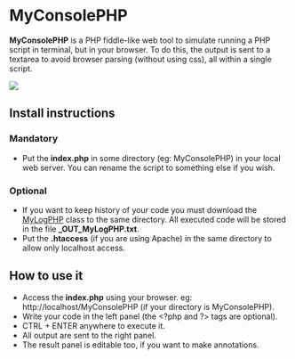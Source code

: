 # MyConsolePHP
**MyConsolePHP** is a PHP fiddle-like web tool to simulate running a PHP script in terminal, but in your browser. To do this, the output is sent to a textarea to avoid browser parsing (without using css), all within a single script.

![](http://i.imgur.com/Ffw0WIo.png)

## Install instructions
### Mandatory
  - Put the **index.php** in some directory (eg: MyConsolePHP) in your local web server. You can rename the script to something else if you wish.

### Optional
  - If you want to keep history of your code you must download the [MyLogPHP](https://github.com/llagerlof/MyLogPHP) class to the same directory. All executed code will be stored in the file **_OUT_MyLogPHP.txt**.
  - Put the **.htaccess** (if you are using Apache) in the same directory to allow only localhost access.

## How to use it
  - Access the **index.php** using your browser. eg: http://localhost/MyConsolePHP (if your directory is MyConsolePHP).
  - Write your code in the left panel (the \<?php and ?\> tags are optional).
  - CTRL + ENTER anywhere to execute it.
  - All output are sent to the right panel.
  - The result panel is editable too, if you want to make annotations.
